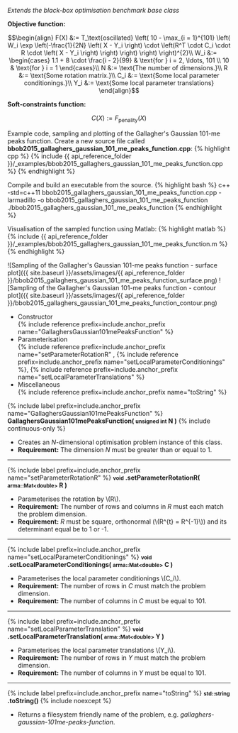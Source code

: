 *Extends the black-box optimisation benchmark base class*

**Objective function:**

$$\begin{align}
F(X) &:= T_\text{oscillated} \left( 10 - \max_{i = 1}^{101} \left( W_i \exp \left(-\frac{1}{2N} \left( X - Y_i \right) \cdot \left(R^T \cdot C_i \cdot R \cdot \left( X - Y_i \right) \right) \right) \right) \right)^{2}\\
W_i &:= \begin{cases}
1.1 + 8 \cdot \frac{i - 2}{99} & \text{for } i = 2, \ldots, 101 \\
10 & \text{for  } i = 1
\end{cases}\\
N &:= \text{The number of dimensions.}\\
R &:= \text{Some rotation matrix.}\\
C_i &:= \text{Some local parameter conditionings.}\\
Y_i &:= \text{Some local parameter translations}
\end{align}$$

**Soft-constraints function:**

$$C(X) := F_\text{penality}(X)$$

Example code, sampling and plotting of the Gallagher's Gaussian 101-me peaks function.
Create a new source file called **bbob2015_gallaghers_gaussian_101_me_peaks_function.cpp**:
{% highlight cpp %}
{% include {{ api_reference_folder }}/_examples/bbob2015_gallaghers_gaussian_101_me_peaks_function.cpp %}
{% endhighlight %}

Compile and build an executable from the source.
{% highlight bash %}
c++ -std=c++11 bbob2015_gallaghers_gaussian_101_me_peaks_function.cpp -larmadillo -o bbob2015_gallaghers_gaussian_101_me_peaks_function
./bbob2015_gallaghers_gaussian_101_me_peaks_function
{% endhighlight %}

Visualisation of the sampled function using Matlab:
{% highlight matlab %}
{% include {{ api_reference_folder }}/_examples/bbob2015_gallaghers_gaussian_101_me_peaks_function.m %}
{% endhighlight %}

![Sampling of the Gallagher's Gaussian 101-me peaks function - surface plot]({{ site.baseurl }}/assets/images/{{ api_reference_folder }}/bbob2015_gallaghers_gaussian_101_me_peaks_function_surface.png)
![Sampling of the Gallagher's Gaussian 101-me peaks function - contour plot]({{ site.baseurl }}/assets/images/{{ api_reference_folder }}/bbob2015_gallaghers_gaussian_101_me_peaks_function_contour.png)

- Constructor<br>
  {% include reference prefix=include.anchor_prefix name="GallaghersGaussian101mePeaksFunction" %}
- Parameterisation<br>
  {% include reference prefix=include.anchor_prefix name="setParameterRotationR" , {% include reference prefix=include.anchor_prefix name="setLocalParameterConditionings" %}, {% include reference prefix=include.anchor_prefix name="setLocalParameterTranslations" %}
- Miscellaneous<br>
  {% include reference prefix=include.anchor_prefix name="toString" %}

{% include label prefix=include.anchor_prefix name="GallaghersGaussian101mePeaksFunction" %}
**GallaghersGaussian101mePeaksFunction( <small>unsigned int</small> N )** {% include continuous-only %}

- Creates an *N*-dimensional optimisation problem instance of this class.
- **Requirement:** The dimension *N* must be greater than or equal to 1.

---
{% include label prefix=include.anchor_prefix name="setParameterRotationR" %}
**<small>void</small> .setParameterRotationR( <small>arma::Mat&lt;double&gt;</small> R )**

- Parameterises the rotation by \\(R\\).
- **Requirement:** The number of rows and columns in *R* must each match the problem dimension.
- **Requirement:** *R* must be square, orthonormal (\\(R^{t} = R^{-1}\\)) and its determinant equal be to 1 or -1.

---
{% include label prefix=include.anchor_prefix name="setLocalParameterConditionings" %}
**<small>void</small> .setLocalParameterConditionings( <small>arma::Mat&lt;double&gt;</small> C )**

- Parameterises the local parameter conditionings \\(C_i\\).
- **Requirement:** The number of rows in *C* must match the problem dimension.
- **Requirement:** The number of columns in *C* must be equal to 101.

---
{% include label prefix=include.anchor_prefix name="setLocalParameterTranslation" %}
**<small>void</small> .setLocalParameterTranslation( <small>arma::Mat&lt;double&gt;</small> Y )**

- Parameterises the local parameter translations \\(Y_i\\).
- **Requirement:** The number of rows in *Y* must match the problem dimension.
- **Requirement:** The number of columns in *Y* must be equal to 101.

---
{% include label prefix=include.anchor_prefix name="toString" %}
**<small>std::string</small> .toString()** {% include noexcept %}

- Returns a filesystem friendly name of the problem, e.g. *gallaghers-gaussian-101me-peaks-function*.


